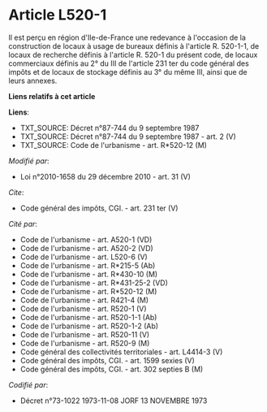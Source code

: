 # Article L520-1

Il est perçu en région d'Ile-de-France une redevance à l'occasion de la construction de locaux à usage de bureaux définis à
l'article R. 520-1-1, de locaux de recherche définis à l'article R. 520-1 du présent code, de locaux commerciaux définis au
2° du III de l'article 231 ter du code général des impôts et de locaux de stockage définis au 3° du même III, ainsi que de
leurs annexes.

**Liens relatifs à cet article**

**Liens**:

  - TXT_SOURCE: Décret n°87-744 du 9 septembre 1987
  - TXT_SOURCE: Décret n°87-744 du 9 septembre 1987 - art. 2 (V)
  - TXT_SOURCE: Code de l'urbanisme - art. R*520-12 (M)

_Modifié par_:

  - Loi n°2010-1658 du 29 décembre 2010 - art. 31 (V)

_Cite_:

  - Code général des impôts, CGI. - art. 231 ter (V)

_Cité par_:

  - Code de l'urbanisme - art. A520-1 (VD)
  - Code de l'urbanisme - art. A520-2 (VD)
  - Code de l'urbanisme - art. L520-6 (V)
  - Code de l'urbanisme - art. R*215-5 (Ab)
  - Code de l'urbanisme - art. R*430-10 (M)
  - Code de l'urbanisme - art. R*431-25-2 (VD)
  - Code de l'urbanisme - art. R*520-12 (M)
  - Code de l'urbanisme - art. R421-4 (M)
  - Code de l'urbanisme - art. R520-1 (V)
  - Code de l'urbanisme - art. R520-1-1 (Ab)
  - Code de l'urbanisme - art. R520-1-2 (Ab)
  - Code de l'urbanisme - art. R520-11 (V)
  - Code de l'urbanisme - art. R520-9 (M)
  - Code général des collectivités territoriales - art. L4414-3 (V)
  - Code général des impôts, CGI. - art. 1599 sexies (V)
  - Code général des impôts, CGI. - art. 302 septies B (M)

_Codifié par_:

  - Décret n°73-1022 1973-11-08 JORF 13 NOVEMBRE 1973
